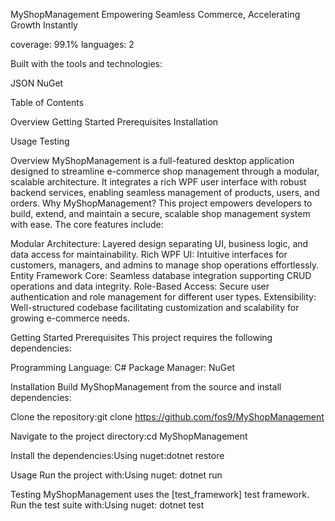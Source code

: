 MyShopManagement
Empowering Seamless Commerce, Accelerating Growth Instantly

coverage: 99.1%
languages: 2

Built with the tools and technologies:

JSON
NuGet

Table of Contents

Overview
Getting Started
Prerequisites
Installation


Usage
Testing

Overview
MyShopManagement is a full-featured desktop application designed to streamline e-commerce shop management through a modular, scalable architecture. It integrates a rich WPF user interface with robust backend services, enabling seamless management of products, users, and orders.
Why MyShopManagement?
This project empowers developers to build, extend, and maintain a secure, scalable shop management system with ease. The core features include:

Modular Architecture: Layered design separating UI, business logic, and data access for maintainability.
Rich WPF UI: Intuitive interfaces for customers, managers, and admins to manage shop operations effortlessly.
Entity Framework Core: Seamless database integration supporting CRUD operations and data integrity.
Role-Based Access: Secure user authentication and role management for different user types.
Extensibility: Well-structured codebase facilitating customization and scalability for growing e-commerce needs.

Getting Started
Prerequisites
This project requires the following dependencies:

Programming Language: C#
Package Manager: NuGet

Installation
Build MyShopManagement from the source and install dependencies:

Clone the repository:git clone https://github.com/fos9/MyShopManagement


Navigate to the project directory:cd MyShopManagement


Install the dependencies:Using nuget:dotnet restore



Usage
Run the project with:Using nuget:
dotnet run

Testing
MyShopManagement uses the [test_framework] test framework. Run the test suite with:Using nuget:
dotnet test
